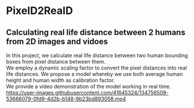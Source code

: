 # PixelD2RealD
## Calculating real life distance between 2 humans from 2D images and vidoes

In this project, we calculate real life distance between two human bounding boxes from pixel distance between them.<br>
We employ a dynamic scaling factor to convert the pixel distances into real life distances. We propose a model whereby we use both average human height and human width as calibration factor. <br>
We provide a video demonstration of the model working in real time. <br>
https://user-images.githubusercontent.com/41645324/134756508-53666079-0fd9-4d2b-b148-9b23bd893058.mp4

